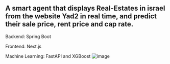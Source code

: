 ## A smart agent that displays Real-Estates in israel from the website Yad2 in real time, and predict their sale price, rent price and cap rate.

Backend: Spring Boot

Frontend: Next.js

Machine Learning: FastAPI and XGBoost
![image](https://github.com/noams24/Smart-Real-Estate-Agent/assets/80849999/1dbd6c1b-4649-4d49-8811-c1ee133ca79d)
